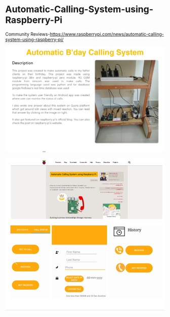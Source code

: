 # Automatic-Calling-System-using-Raspberry-Pi

Community Reviews-https://www.raspberrypi.com/news/automatic-calling-system-using-raspberry-pi/



![](images/Automated_bday%20calling%20system.jpg)

![](images/bday_call.jpg)
